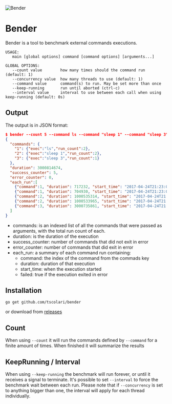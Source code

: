 ![Bender](https://s-media-cache-ak0.pinimg.com/originals/17/c3/a0/17c3a0e149e97d6b103f075ec9e44198.jpg)

# Bender

Bender is a tool to benchmark external commands executions.

```
USAGE:
   main [global options] command [command options] [arguments...]

GLOBAL OPTIONS:
   --count value        how many times should the command run (default: 1)
   --concurrency value  how many threads to use (default: 1)
   --command value      command(s) to run. May be set more than once
   --keep-running       run until aborted (ctrl-c)
   --interval value     interval to use between each call when using keep-running (default: 0s)
```

## Output

The output is in JSON format:

```json
$ bender --count 5 --command ls --command "sleep 1" --command "sleep 3" --concurrency 3
{
  "commands": {
    "1": {"exec":"ls","run_count":2},
    "2": {"exec":"sleep 1","run_count":2},
    "3": {"exec":"sleep 3","run_count":1}
  },
  "duration": 3000814674,
  "success_counter": 5,
  "error_counter": 0,
  "each_run":[
    {"command":1, "duration": 717232, "start_time": "2017-04-24T21:23:08.830283485+01:00", "failed": false},
    {"command":1, "duration": 704930, "start_time": "2017-04-24T21:23:08.830326133+01:00", "failed": false},
    {"command":2, "duration": 1000535314, "start_time": "2017-04-24T21:23:08.831003851+01:00", "failed": false},
    {"command":2, "duration": 1000533965, "start_time": "2017-04-24T21:23:08.831032164+01:00", "failed": false},
    {"command":3, "duration": 3000735861, "start_time": "2017-04-24T21:23:08.83033188+01:00", "failed": false}
  ]
}
```

* commands: is an indexed list of all the commands that were passed as arguments, with the total run count of each.
* duration: is the duration of the execution
* success_counter: number of commands that did not exit in error
* error_counter: number of commands that did exit in error
* each_run: a summary of each command run containing:
  * command: the index of the command from the commads key
  * duration: duration of that execution
  * start_time: when the execution started
  * failed: true if the execution exited in error

## Installation

```
go get github.com/tscolari/bender
```

or download from [releases](https://github.com/tscolari/bender/releases)

## Count

When using `--count` it will run the commands defined by `--command` for a finite amount of times.
When finished it will summarize the results

## KeepRunning / Interval

When using `--keep-running` the benchmark will run forever, or until it receives a signal to terminate.
It's possible to set `--interval` to force the benchmark wait between each run.
Please note that if `--concurrency` is set to anything bigger than one, the interval will apply for each
thread individually.


